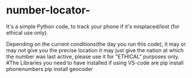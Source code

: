 # number-locator-
It's a simple Python code, to track your phone if it's misplaced/lost (for ethical use only).

Depending on the current conditions(the day you run this code), it may or may not give you the precise location it may just give the nation at which the number was last active, please use it for "ETHICAL" purposes only.
#The Libraries you need to have installed if using VS-code are
pip install phonenumbers
pip install geocoder
